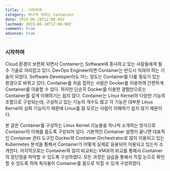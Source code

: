 ```yaml
---
title: 1. 시작하며
category: 하나씩 익히는 Container
date: 2019-06-10T12:00:00Z
lastmod: 2019-06-10T12:00:00Z
comment: true
adsense: true
---
```


### 시작하며

Cloud 환경이 보편화 되면서 Container는 Software에 종사하고 있는 사람들에게 필수 기술로 자리잡고 있다. DevOps Engineer라면 Container는 반드시 익혀야 하는 기술이 되었다. Software Developer라도 어느 정도는 Container를 다룰 필요가 있는 환경으로 바뀌고 있다. Container를 처음 접하는 사람은 Docker를 이용하여 간편하게 Container를 이용할 수 있다. 하지만 단순히 Docker를 이용한 경험만으로는 Container를 깊게 이해하기는 쉽지 않다. Container는 Linux Kernel의 다양한 기능의 조합으로 구성되는데, 구성하고 있는 기능의 개수도 많고 각 기능은 대부분 Linux Kernel의 심화 기능이기 때문에 Linux를 잘 모르는 사람이 이해하기 쉽지 않기 때문이다.

본 글은 Container를 구성하는 Linux Kernel 기능들을 하나씩 소개하는 방식으로 Container의 이해를 돕도록 구성되어 있다. 기본적인 Container 설명이 끝나면 대표적인 Container 관리 도구인 Docker와 Container Orchestrator로 많이 이용되고 있는 Kubernetes 분석을 통해서 Container가 어떻게 실제로 응용되어 이용되고 있는지 소개한다. 마지막으로는 Container와 많이 비교되는 VM과의 비교를 통해서 Container의 장단점을 파악할 수 있도록 구성하였다. 모든 과정은 실습을 통해서 직접 눈으로 확인할 수 있도록 하여 독자들이 Container를 몸으로 익힐 수 있게 구성하였다.
